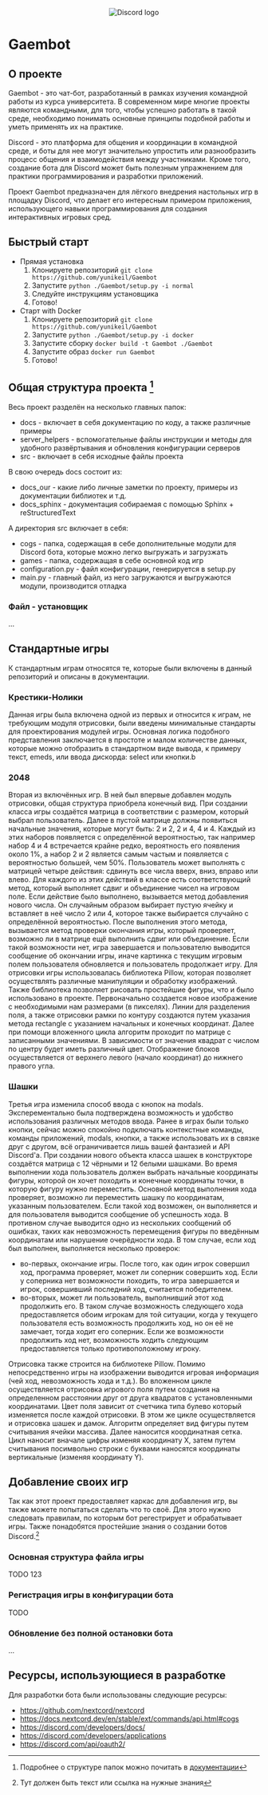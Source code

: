 <p align="center">
    <img src="https://media.discordapp.net/attachments/1093506269593206895/1114972350279078029/image.png?width=802&height=353" alt="Discord logo">
</p>

# Gaembot

## О проекте

Gaembot - это чат-бот, разработанный в рамках изучения командной работы из курса университета. В современном мире многие проекты являются командными, для того, чтобы успешно работать в такой среде, необходимо понимать основные принципы подобной работы и уметь применять их на практике.

Discord - это платформа для общения и координации в командной среде, и боты для нее могут значительно упростить или разнообразить процесс общения и взаимодействия между участниками. Кроме того, создание бота для Discord может быть полезным упражнением для практики программирования и разработки приложений.

Проект Gaembot предназначен для лёгкого внедрения настольных игр в площадку Discord, что делает его интересным примером приложения, использующего навыки программирования для создания интерактивных игровых сред.


## Быстрый старт

* Прямая установка
   1. Клонируете репозиторий `git clone https://github.com/yunikeil/Gaembot`
   2. Запустите `python ./Gaembot/setup.py -i normal`
   3. Следуйте инструкциям установщика
   4. Готово!
* Старт with Docker
    1. Клонируете репозиторий `git clone https://github.com/yunikeil/Gaembot`
    2. Запустите `python ./Gaembot/setup.py -i docker`
    3. Запустите сборку `docker build -t Gaembot ./Gaembot`
    4. Запустите образ `docker run Gaembot`
    5. Готово!

## Общая структура проекта [^1]

Весь проект разделён на несколько главных папок:

* docs - включает в себя документацию по коду, а также различные примеры
* server_helpers - вспомогательные файлы инструкции и методы для удобного развёртывания и обновления конфигурации серверов
* src - включает в себя исходные файлы проекта

В свою очередь docs состоит из:

* docs_our - какие либо личные заметки по проекту, примеры из документации библиотек и т.д.
* docs_sphinx - документация собираемая с помощью Sphinx + reStructuredText

А директория src включает в себя:

* cogs - папка, содержащая в себе дополнительные модули для Discord бота, которые можно легко выгружать и загрузжать
* games - папка, содержащая в себе основной код игр
* configuration.py - файл конфигурации, генерируется в setup.py
* main.py -  главный файл, из него загружаются и выгружаются модули, производится отладка

### Файл - установщик

...

## Стандартные игры

К стандартным играм относятся те, которые были включены в данный репозиторий и описаны в документации.

### Крестики-Нолики

Данная игры была включена одной из первых и относится к играм, не требующим модуля отрисовки, были введены минимальные стандарты для проектирования модулей игры. Основная логика подобного представления заключается в простоте и малом количестве данных, которые можно отобразить в стандартном виде вывода, к примеру текст, emeds, или ввода дискорда: select или кнопки.b

### 2048

Вторая из включённых игр. В ней был впервые добавлен модуль отрисовки, общая структура приобрела конечный вид.
При создании класса игры создаётся матрица в соответствии с размером, который выбрал пользователь. Далее в пустой матрице должны появиться начальные значения, которые могут быть: 2 и 2, 2 и 4, 4 и 4. Каждый из этих наборов появляется с определённой вероятностью, так например набор 4 и 4 встречается крайне редко, вероятность его появления около 1%, а набор 2 и 2 является самым частым и появляется с вероятностью большей, чем 50%. Пользователь может выполнять с матрицей четыре действия: сдвинуть все числа вверх, вниз, вправо или влево. Для каждого из этих действий в классе есть соответствующий метод, который выполняет сдвиг и объединение чисел на игровом поле. Если действие было выполнено, вызывается метод добавления нового числа. Он случайным образом выбирает пустую ячейку и вставляет в неё число 2 или 4, которое также выбирается случайно с определённой вероятностью. После выполнения этого метода, вызывается метод проверки окончания игры, который проверяет, возможно ли в матрице ещё выполнить сдвиг или объединение. Если такой возможности нет, игра завершается и пользователю выводится сообщение об окончании игры, иначе картинка с текущим игровым полем пользователя обновляется и пользователь продолжает игру.
Для отрисовки игры использовалась библиотека Pillow, которая позволяет осуществлять различные манипуляции и обработку изображений. Также библиотека позволяет рисовать простейшие фигуры, что и было использовано в проекте. Первоначально создается новое изображение с необходимыми нам размерами (в пикселях). Линии для разделения поля, а также отрисовки рамки по контуру создаются путем указания метода rectangle с указанием начальных и конечных координат. Далее при помощи вложенного цикла алгоритм проходит по матрице с записанными значениями. В зависимости от значения квадрат с числом по центру будет иметь различный цвет. Отображение блоков осуществляется от верхнего левого (начало координат) до нижнего правого угла.

### Шашки

Третья игра изменила способ ввода с кнопок на modals. Эксперементально была подтверждена возможность и удобство использования различных методов ввода. Ранее в играх были только кнопки, сейчас можно спокойно подключать контекстные команды, команды приложений, modals, кнопки, а также использовать их в связке друг с другом, всё ограничивается лишь вашей фантазией и API Discord'а.
При создании нового объекта класса шашек в конструкторе создаётся матрица с 12 чёрными и 12 белыми шашками. Во время выполнении хода пользователь должен выбрать начальные координаты фигуры, которой он хочет походить и конечные координаты точки, в которую фигуру нужно переместить. Основной метод выполнения хода проверяет, возможно ли переместить шашку по координатам, указанным пользователем. Если такой ход возможен, он выполняется и для пользователя выводится сообщение об успешность хода. В противном случае выводится одно из нескольких сообщений об ошибках, таких как невозможность перемещения фигуры по введённым координатам или нарушение очерёдности хода.
В том случае, если ход был выполнен, выполняется несколько проверок:

* во-первых, окончание игры. После того, как один игрок совершил ход, программа проверяет, может ли соперник совершить ход. Если у соперника нет возможности походить, то игра завершается и игрок, совершивший последний ход, считается победителем.
* во-вторых, может ли пользователь, выполнивший этот ход продолжить его. В таком случае возможность следующего хода предоставляется обоим игрокам для той ситуации, когда у текущего пользователя есть возможность продолжить ход, но он её не замечает, тогда ходит его соперник. Если же возможности продолжить ход нет, возможность ходить следующим предоставляется только противоположному игроку.

Отрисовка также строится на библиотеке Pillow. Помимо непосредственно игры на изображении выводится игровая информация (чей ход, невозможность хода и т.д.).  Во вложенном цикле осуществляется отрисовка игрового поля путем создания на определенном расстоянии друг от друга квадратов с установленными координатами. Цвет поля зависит от счетчика типа булево который изменяется после каждой отрисовки. В этом же цикле осуществляется и отрисовка шашек и дамок. Алгоритм определяет вид фигуры путем считывания ячейки массива. Далее наносится координатная сетка. Цикл наносит вначале цифры изменяя координату X, затем путем считывания посимвольно строки с буквами наносятся координаты вертикальные (изменяя координату Y).

## Добавление своих игр

Так как этот проект предоставляет каркас для добавления игр, вы также можете попытаться сделать что то своё. Для этого нужно следовать правилам, по которым бот регестрирует и обрабатывает игры. Также понадобятся простейшие знания о создании ботов Discord.[^2]

### Основная структура файла игры

TODO
123

### Регистрация игры в конфигурации бота

TODO

### Обновление без полной остановки бота

...

## Ресурсы, использующиеся в разработке

Для разработки бота были использованы следующие ресурсы:

* <https://github.com/nextcord/nextcord>
* <https://docs.nextcord.dev/en/stable/ext/commands/api.html#cogs>
* <https://discord.com/developers/docs/>
* <https://discord.com/developers/applications>
* <https://discord.com/api/oauth2/>

[^1]: Подробнее о структуре папок можно почитать в [документации](http://docs.yunikeil.ru/)
[^2]: Тут должен быть текст или ссылка на нужные знания
